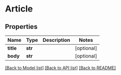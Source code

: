 # Article

## Properties
Name | Type | Description | Notes
------------ | ------------- | ------------- | -------------
**title** | **str** |  | [optional] 
**body** | **str** |  | [optional] 

[[Back to Model list]](../README.md#documentation-for-models) [[Back to API list]](../README.md#documentation-for-api-endpoints) [[Back to README]](../README.md)


